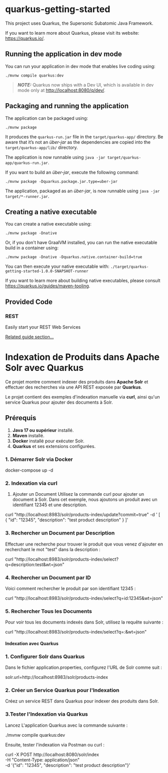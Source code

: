 # quarkus-getting-started

This project uses Quarkus, the Supersonic Subatomic Java Framework.

If you want to learn more about Quarkus, please visit its website: <https://quarkus.io/>.

## Running the application in dev mode

You can run your application in dev mode that enables live coding using:

```shell script
./mvnw compile quarkus:dev
```

> **_NOTE:_**  Quarkus now ships with a Dev UI, which is available in dev mode only at <http://localhost:8080/q/dev/>.

## Packaging and running the application

The application can be packaged using:

```shell script
./mvnw package
```

It produces the `quarkus-run.jar` file in the `target/quarkus-app/` directory.
Be aware that it’s not an _über-jar_ as the dependencies are copied into the `target/quarkus-app/lib/` directory.

The application is now runnable using `java -jar target/quarkus-app/quarkus-run.jar`.

If you want to build an _über-jar_, execute the following command:

```shell script
./mvnw package -Dquarkus.package.jar.type=uber-jar
```

The application, packaged as an _über-jar_, is now runnable using `java -jar target/*-runner.jar`.

## Creating a native executable

You can create a native executable using:

```shell script
./mvnw package -Dnative
```

Or, if you don't have GraalVM installed, you can run the native executable build in a container using:

```shell script
./mvnw package -Dnative -Dquarkus.native.container-build=true
```

You can then execute your native executable with: `./target/quarkus-getting-started-1.0.0-SNAPSHOT-runner`

If you want to learn more about building native executables, please consult <https://quarkus.io/guides/maven-tooling>.

## Provided Code

### REST

Easily start your REST Web Services

[Related guide section...](https://quarkus.io/guides/getting-started-reactive#reactive-jax-rs-resources)

# Indexation de Produits dans Apache Solr avec Quarkus
Ce projet montre comment indexer des produits dans **Apache Solr** et effectuer des recherches via une API REST exposée par **Quarkus**.

Le projet contient des exemples d'indexation manuelle via **curl**, ainsi qu'un service Quarkus pour ajouter des documents à Solr.

## Prérequis

1. **Java 17 ou supérieur** installé.
2. **Maven** installé.
3. **Docker** installé pour exécuter Solr.
4. **Quarkus** et ses extensions configurées.


### 1. **Démarrer Solr via Docker**
docker-compose up -d

### 2. Indexation via curl
1. Ajouter un Document
Utilisez la commande curl pour ajouter un document à Solr. Dans cet exemple, nous ajoutons un produit avec un identifiant 12345 et une description.

curl "http://localhost:8983/solr/products-index/update?commit=true" -d '
[
  {
    "id": "12345",
    "description": "test product description"
  }
]'
### 3. Rechercher un Document par Description
Effectuer une recherche pour trouver le produit que vous venez d'ajouter en recherchant le mot "test" dans la description :

curl "http://localhost:8983/solr/products-index/select?q=description:test&wt=json"
 
### 4. Rechercher un Document par ID
Voici comment rechercher le produit par son identifiant 12345 : 

curl "http://localhost:8983/solr/products-index/select?q=id:12345&wt=json"
### 5. Rechercher Tous les Documents
Pour voir tous les documents indexés dans Solr, utilisez la requête suivante :

curl "http://localhost:8983/solr/products-index/select?q=*:*&wt=json"

#### Indexation avec Quarkus

### 1. Configurer Solr dans Quarkus
Dans le fichier application.properties, configurez l'URL de Solr comme suit :

solr.url=http://localhost:8983/solr/products-index
### 2. Créer un Service Quarkus pour l'Indexation
Créez un service REST dans Quarkus pour indexer des produits dans Solr.
### 3.Tester l'Indexation via Quarkus
Lancez L'application Quarkus avec la commande suivante :

./mvnw compile quarkus:dev

Ensuite,  tester l'indexation via Postman ou curl :

 curl -X POST http://localhost:8080/solr/index \
 -H "Content-Type: application/json" \
 -d '{"id": "12345", "description": "test product description"}'
